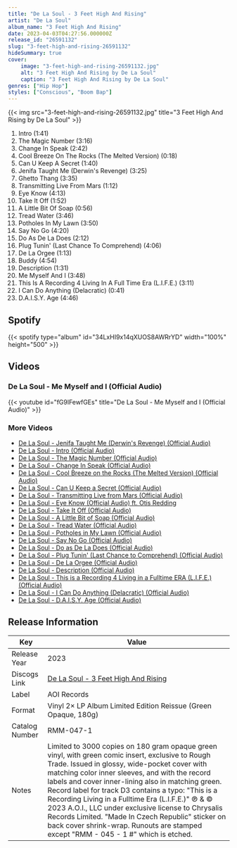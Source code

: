 ```yaml
---
title: "De La Soul - 3 Feet High And Rising"
artist: "De La Soul"
album_name: "3 Feet High And Rising"
date: 2023-04-03T04:27:56.000000Z
release_id: "26591132"
slug: "3-feet-high-and-rising-26591132"
hideSummary: true
cover:
    image: "3-feet-high-and-rising-26591132.jpg"
    alt: "3 Feet High And Rising by De La Soul"
    caption: "3 Feet High And Rising by De La Soul"
genres: ["Hip Hop"]
styles: ["Conscious", "Boom Bap"]
---
```


{{< img src="3-feet-high-and-rising-26591132.jpg" title="3 Feet High And Rising by De La Soul" >}}

<!-- section break -->

1. Intro (1:41)
2. The Magic Number (3:16)
3. Change In Speak (2:42)
4. Cool Breeze On The Rocks (The Melted Version) (0:18)
5. Can U Keep A Secret (1:40)
6. Jenifa Taught Me (Derwin's Revenge) (3:25)
7. Ghetto Thang (3:35)
8. Transmitting Live From Mars (1:12)
9. Eye Know (4:13)
10. Take It Off (1:52)
11. A Little Bit Of Soap (0:56)
12. Tread Water (3:46)
13. Potholes In My Lawn (3:50)
14. Say No Go (4:20)
15. Do As De La Does (2:12)
16. Plug Tunin' (Last Chance To Comprehend) (4:06)
17. De La Orgee (1:13)
18. Buddy (4:54)
19. Description (1:31)
20. Me Myself And I (3:48)
21. This Is A Recording 4 Living In A Full Time Era (L.I.F.E.) (3:11)
22. I Can Do Anything (Delacratic) (0:41)
23. D.A.I.S.Y. Age (4:46)

<!-- section break -->


## Spotify
{{< spotify type="album" id="34LxHI9x14qXUOS8AWRrYD" width="100%" height="500" >}}



## Videos
### De La Soul - Me Myself and I (Official Audio)
{{< youtube id="fG9lFewfGEs" title="De La Soul - Me Myself and I (Official Audio)" >}}<br>

### More Videos

- [De La Soul - Jenifa Taught Me (Derwin's Revenge) (Official Audio)](https://www.youtube.com/watch?v=3wYtCyAKbzE)
- [De La Soul - Intro (Official Audio)](https://www.youtube.com/watch?v=yJj-gwsqEJw)
- [De La Soul - The Magic Number (Official Audio)](https://www.youtube.com/watch?v=0Yy7A74o8gQ)
- [De La Soul - Change In Speak (Official Audio)](https://www.youtube.com/watch?v=PXI8YSFjm3U)
- [De La Soul - Cool Breeze on the Rocks (The Melted Version) (Official Audio)](https://www.youtube.com/watch?v=OwwaO_FxEco)
- [De La Soul - Can U Keep a Secret (Official Audio)](https://www.youtube.com/watch?v=Q6vzxBzjVKQ)
- [De La Soul - Transmitting Live from Mars (Official Audio)](https://www.youtube.com/watch?v=7nFCOYP1Tow)
- [De La Soul - Eye Know (Official Audio) ft. Otis Redding](https://www.youtube.com/watch?v=_q9T41DV18A)
- [De La Soul - Take It Off (Official Audio)](https://www.youtube.com/watch?v=czF8wntVIUI)
- [De La Soul - A Little Bit of Soap (Official Audio)](https://www.youtube.com/watch?v=gSD4_TE47Tw)
- [De La Soul - Tread Water (Official Audio)](https://www.youtube.com/watch?v=DL6PZCxakg0)
- [De La Soul - Potholes in My Lawn (Official Audio)](https://www.youtube.com/watch?v=SlMRdWmt5h8)
- [De La Soul - Say No Go (Official Audio)](https://www.youtube.com/watch?v=sL1USTJ58Hs)
- [De La Soul - Do as De La Does (Official Audio)](https://www.youtube.com/watch?v=xo2-GVRNEro)
- [De La Soul - Plug Tunin' (Last Chance to Comprehend) (Official Audio)](https://www.youtube.com/watch?v=1Zy7TcN6Q8c)
- [De La Soul - De La Orgee (Official Audio)](https://www.youtube.com/watch?v=XKeYFvaJ5Cs)
- [De La Soul - Description (Official Audio)](https://www.youtube.com/watch?v=t4h0SHmj9xY)
- [De La Soul - This is a Recording 4 Living in a Fulltime ERA (L.I.F.E.) (Official Audio)](https://www.youtube.com/watch?v=UxQXPk40DCw)
- [De La Soul - I Can Do Anything (Delacratic) (Official Audio)](https://www.youtube.com/watch?v=MDznQE_zkn8)
- [De La Soul - D.A.I.S.Y. Age (Official Audio)](https://www.youtube.com/watch?v=m7xAIN2cuBU)


## Release Information
|  Key           | Value                                                |
| ---------------| ---------------------------------------------------- |
| Release Year   | 2023                                   |
| Discogs Link   | [De La Soul - 3 Feet High And Rising](https://www.discogs.com/release/26591132-De-La-Soul-3-Feet-High-And-Rising) |
| Label          | AOI Records |
| Format         | Vinyl 2× LP Album Limited Edition Reissue (Green Opaque, 180g) |
| Catalog Number | RMM-047-1 |
| Notes | Limited to 3000 copies on 180 gram opaque green vinyl, with green comic insert, exclusive to Rough Trade.  Issued in glossy, wide-pocket cover with matching color inner sleeves, and with the record labels and cover inner-lining also in matching green.  Record label for track D3 contains a typo: "This is a Recording Living in a Fulltime Era (L.I.F.E.)"  ℗ & © 2023 A.O.I., LLC under exclusive license to Chrysalis Records Limited.  "Made In Czech Republic" sticker on back cover shrink-wrap.  Runouts are stamped except "RMM - 045 - 1 #" which is etched. |